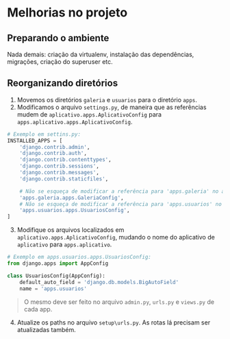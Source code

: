 # Melhorias no projeto
## Preparando o ambiente
Nada demais: criação da virtualenv, instalação das dependências, migrações, criação do superuser etc.

## Reorganizando diretórios
1. Movemos os diretórios `galeria` e `usuarios` para o diretório `apps`.
2. Modificamos o arquivo `settings.py`, de maneira que as referências mudem de `aplicativo.apps.AplicativoConfig` para `apps.aplicativo.apps.AplicativoConfig`.

```python
# Exemplo em settins.py:
INSTALLED_APPS = [
    'django.contrib.admin',
    'django.contrib.auth',
    'django.contrib.contenttypes',
    'django.contrib.sessions',
    'django.contrib.messages',
    'django.contrib.staticfiles',

    # Não se esqueça de modificar a referência para 'apps.galeria' no arquivo 'GaleriaConfig'.
    'apps.galeria.apps.GaleriaConfig',   
    # Não se esqueça de modificar a referência para 'apps.usuarios' no arquivo 'UsuariosConfig'.
    'apps.usuarios.apps.UsuariosConfig', 
]
```

3. Modifique os arquivos localizados em `aplicativo.apps.AplicativoConfig`, mudando o nome do aplicativo de `aplicativo` para `apps.aplicativo`.
```python
# Exemplo em apps.usuarios.apps.UsuariosConfig:
from django.apps import AppConfig

class UsuariosConfig(AppConfig):
    default_auto_field = 'django.db.models.BigAutoField'
    name = 'apps.usuarios'
```
> O mesmo deve ser feito no arquivo `admin.py`, `urls.py` e `views.py` de cada app.

4. Atualize os paths no arquivo `setup\urls.py`. As rotas lá precisam ser atualizadas também.
